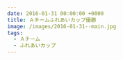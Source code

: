 ```yaml
---
date: 2016-01-31 00:00:00 +0000
title: Ａチームふれあいカップ優勝
image: /images/2016-01-31--main.jpg
tags:
  - Ａチーム
  - ふれあいカップ
---
```

